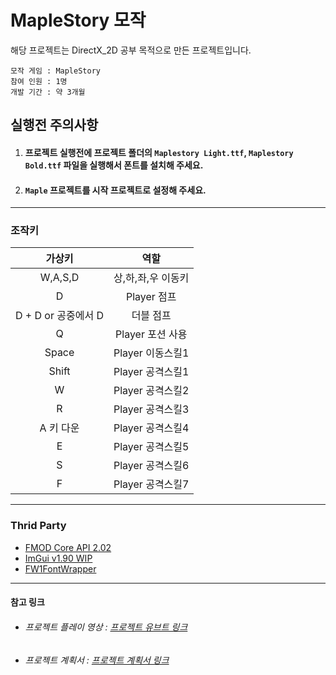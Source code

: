# MapleStory 모작
해당 프로젝트는 DirectX_2D 공부 목적으로 만든 프로젝트입니다.  

    모작 게임 : MapleStory
    참여 인원 : 1명
    개발 기간 : 약 3개월

## 실행전 주의사항
1. #### 프로젝트 실행전에 프로젝트 폴더의 `Maplestory Light.ttf`, `Maplestory Bold.ttf` 파일을 실행해서 폰트를 설치해 주세요. 
2. #### `Maple` 프로젝트를 시작 프로젝트로 설정해 주세요.

***
### 조작키

|가상키|역할|
|:---:|:---:|
|W,A,S,D|상,하,좌,우 이동키|
|D|Player 점프|
|D + D or 공중에서 D|더블 점프|
|Q|Player 포션 사용|
|Space|Player 이동스킬1|
|Shift|Player 공격스킬1|
|W|Player 공격스킬2|
|R|Player 공격스킬3|
|A 키 다운|Player 공격스킬4|
|E|Player 공격스킬5|
|S|Player 공격스킬6|
|F|Player 공격스킬7|

***

### Thrid Party
* [FMOD Core API 2.02][FMOD]
* [ImGui v1.90 WIP][imgui]
* [FW1FontWrapper][FW1Font]
***
#### 참고 링크
* ###### 프로젝트 플레이 영상 : [프로젝트 유브트 링크][YouTube]
* ###### 프로젝트 계획서 : [프로젝트 계획서 링크][GoogleSheet]

[GoogleSheet]: https://docs.google.com/spreadsheets/d/1AUnf3SC5Joe4DSMI35q0PC9d9Z-bo7ltiYvElPyGRLs/edit?usp=sharing "프로젝트 계획서 링크"
[YouTube]: https://www.youtube.com/watch?v=d6rXpo43yMg "프로젝트 유트브 링크"
[FMOD]: https://www.fmod.com/docs/2.02/api/core-guide.html "FMOD 사이트 링크"
[imgui]: https://github.com/ocornut/imgui/releases "ImGui 깃허브 링크"
[FW1Font]: https://github.com/gamelaster/FW1FontWrapper "FW1FontWrapper 깃허브 링크"
